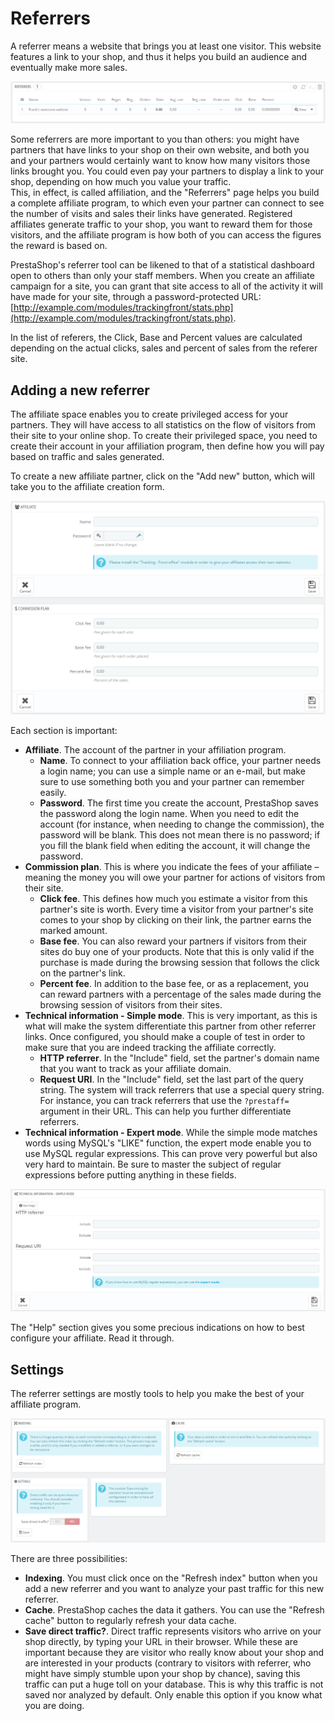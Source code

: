 # Referrers

A referrer means a website that brings you at least one visitor. This website features a link to your shop, and thus it helps you build an audience and eventually make more sales.

![](../../../../.gitbook/assets/43089936%20%283%29.png)

Some referrers are more important to you than others: you might have partners that have links to your shop on their own website, and both you and your partners would certainly want to know how many visitors those links brought you. You could even pay your partners to display a link to your shop, depending on how much you value your traffic.  
This, in effect, is called affiliation, and the "Referrers" page helps you build a complete affiliate program, to which even your partner can connect to see the number of visits and sales their links have generated. Registered affiliates generate traffic to your shop, you want to reward them for those visitors, and the affiliate program is how both of you can access the figures the reward is based on.

PrestaShop's referrer tool can be likened to that of a statistical dashboard open to others than only your staff members. When you create an affiliate campaign for a site, you can grant that site access to all of the activity it will have made for your site, through a password-protected URL: [http://example.com/modules/trackingfront/stats.php](http://example.com/modules/trackingfront/stats.php).

In the list of referers, the Click, Base and Percent values are calculated depending on the actual clicks, sales and percent of sales from the referer site.

## Adding a new referrer <a id="Referrers-Addinganewreferrer"></a>

The affiliate space enables you to create privileged access for your partners. They will have access to all statistics on the flow of visitors from their site to your online shop. To create their privileged space, you need to create their account in your affiliation program, then define how you will pay based on traffic and sales generated.

To create a new affiliate partner, click on the "Add new" button, which will take you to the affiliate creation form.

![](../../../../.gitbook/assets/43089930%20%283%29.png)

Each section is important:

* **Affiliate**. The account of the partner in your affiliation program.
  * **Name**. To connect to your affiliation back office, your partner needs a login name; you can use a simple name or an e-mail, but make sure to use something both you and your partner can remember easily.
  * **Password**. The first time you create the account, PrestaShop saves the password along the login name. When you need to edit the account \(for instance, when needing to change the commission\), the password will be blank. This does not mean there is no password; if you fill the blank field when editing the account, it will change the password.
* **Commission plan**. This is where you indicate the fees of your affiliate – meaning the money you will owe your partner for actions of visitors from their site.
  * **Click fee**. This defines how much you estimate a visitor from this partner's site is worth. Every time a visitor from your partner's site comes to your shop by clicking on their link, the partner earns the marked amount.
  * **Base fee**. You can also reward your partners if visitors from their sites do buy one of your products. Note that this is only valid if the purchase is made during the browsing session that follows the click on the partner's link.
  * **Percent fee**. In addition to the base fee, or as a replacement, you can reward partners with a percentage of the sales made during the browsing session of visitors from their sites.
* **Technical information - Simple mode**. This is very important, as this is what will make the system differentiate this partner from other referrer links. Once configured, you should make a couple of test in order to make sure that you are indeed tracking the affiliate correctly.
  * **HTTP referrer**. In the "Include" field, set the partner's domain name that you want to track as your affiliate domain.
  * **Request URI**. In the "Include" field, set the last part of the query string. The system will track referrers that use a special query string. For instance, you can track referrers that use the `?prestaff=` argument in their URL. This can help you further differentiate referrers.
* **Technical information - Expert mode**. While the simple mode matches words using MySQL's "LIKE" function, the expert mode enable you to use MySQL regular expressions. This can prove very powerful but also very hard to maintain. Be sure to master the subject of regular expressions before putting anything in these fields.

![](../../../../.gitbook/assets/43089933%20%283%29.png)

The "Help" section gives you some precious indications on how to best configure your affiliate. Read it through.

## Settings <a id="Referrers-Settings"></a>

The referrer settings are mostly tools to help you make the best of your affiliate program.

![](../../../../.gitbook/assets/43089934%20%282%29.png)

There are three possibilities:

* **Indexing**. You must click once on the "Refresh index" button when you add a new referrer and you want to analyze your past traffic for this new referrer.
* **Cache**. PrestaShop caches the data it gathers. You can use the "Refresh cache" button to regularly refresh your data cache.
* **Save direct traffic?**. Direct traffic represents visitors who arrive on your shop directly, by typing your URL in their browser. While these are important because they are visitor who really know about your shop and are interested in your products \(contrary to visitors with referrer, who might have simply stumble upon your shop by chance\), saving this traffic can put a huge toll on your database. This is why this traffic is not saved nor analyzed by default. Only enable this option if you know what you are doing.

